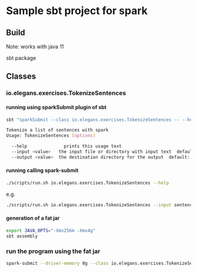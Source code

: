 # Sample sbt project for spark

## Build

Note: works with java 11

sbt package

## Classes

### io.elegans.exercises.TokenizeSentences

#### running using sparkSubmit plugin of sbt

```bash
sbt "sparkSubmit --class io.elegans.exercises.TokenizeSentences -- --help"

Tokenize a list of sentences with spark
Usage: TokenizeSentences [options]

  --help              prints this usage text
  --input <value>   the input file or directory with input text  default: sentences.txt
  --output <value>  the destination directory for the output  default: TOKENIZED_SENTENCES
```

#### running calling spark-submit

```bash
./scripts/run.sh io.elegans.exercises.TokenizeSentences --help
```

e.g.

```bash
./scripts/run.sh io.elegans.exercises.TokenizeSentences --input sentences.utf8.clean.txt  --output TOKENIZED
```

#### generation of a fat jar

```bash
export JAVA_OPTS="-Xms256m -Xmx4g"
sbt assembly
```

### run the program using the fat jar

```bash
spark-submit --driver-memory 8g --class io.elegans.exercises.TokenizeSentences ./target/scala-2.11/exercises-assembly-0.1.jar  --help
```

